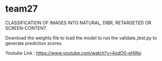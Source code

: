 # team27
CLASSIFICATION OF IMAGES INTO NATURAL, DIBR, RETARGETED OR SCREEN-CONTENT

Download the weights file to load the model to run the validate_test.py to generate prediction scores.

Youtube Link : https://www.youtube.com/watch?v=4qdO0-eHiNo
